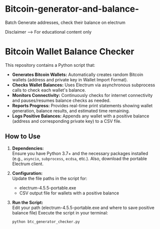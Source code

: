 # Bitcoin-generator-and-balance-
Batch Generate addresses, check their balance on electrum

Disclaimer --> For educational content only


# Bitcoin Wallet Balance Checker

This repository contains a Python script that:

- **Generates Bitcoin Wallets:** Automatically creates random Bitcoin wallets (address and private key in Wallet Import Format).
- **Checks Wallet Balances:** Uses Electrum via asynchronous subprocess calls to check each wallet's balance.
- **Monitors Connectivity:** Continuously checks for internet connectivity and pauses/resumes balance checks as needed.
- **Reports Progress:** Provides real-time print statements showing wallet generation, balance results, and estimated time remaining.
- **Logs Positive Balances:** Appends any wallet with a positive balance (address and corresponding private key) to a CSV file.

## How to Use

1. **Dependencies:**  
   Ensure you have Python 3.7+ and the necessary packages installed (e.g., `asyncio`, `subprocess`, `ecdsa`, etc.). Also, download the portable Electrum client.

2. **Configuration:**  
   Update the file paths in the script for:
   - electrum-4.5.5-portable.exe
   - CSV output file for wallets with a positive balance

3. **Run the Script:**  
   Edit your path (electrum-4.5.5-portable.exe and where to save positive balance file)
   Execute the script in your terminal:
   ```bash
   python btc_generator_checker.py
